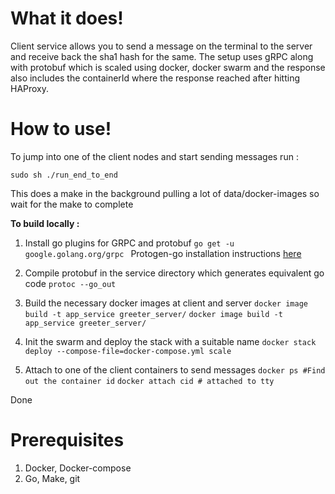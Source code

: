 # What it does!

Client service allows you to send a message on the terminal to the server and receive back the sha1 hash for the same. The setup uses gRPC along with protobuf which is scaled using docker, docker swarm and the response also includes the containerId where the response reached after hitting HAProxy.


# How to use!
To jump into one of the client nodes and start sending messages run :
	
    sudo sh ./run_end_to_end 
This does a make in the background pulling a lot of data/docker-images so wait for the make to complete

**To build locally :** 

 
 1. Install go plugins for GRPC and protobuf
				 `go get -u google.golang.org/grpc `
Protogen-go installation instructions [here](https://grpc.io/docs/quickstart/go/)
	
 2. Compile protobuf in the service directory which generates equivalent go code  `protoc --go_out`
 3. Build the necessary docker images at client and server
	  `docker image build -t app_service greeter_server/`
	 `docker image build -t app_service greeter_server/`
 4. Init the swarm and deploy the stack with a suitable name
	  `docker stack deploy --compose-file=docker-compose.yml scale ` 
 5. Attach to one of the client containers to send messages
	  `docker ps #Find out the container id`
	  `docker attach cid # attached to tty `

Done

    

# Prerequisites

 1. Docker, Docker-compose
 2. Go, Make, git 
